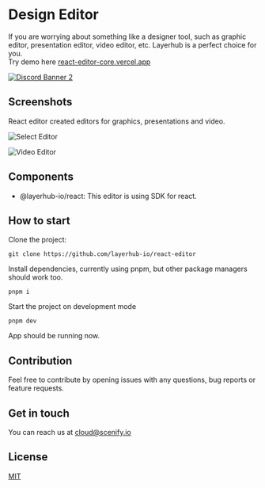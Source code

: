 # Design Editor

If you are worrying about something like a designer tool, such as graphic editor, presentation editor, video editor, etc. Layerhub is a perfect choice for you.  
Try demo here [react-editor-core.vercel.app](https://react-design-editor-dev.up.railway.app/)

<p>
    <a href="https://discord.gg/7jxnh8rHDV">
        <img src="https://discordapp.com/api/guilds/1001450881448951838/widget.png?style=banner2" alt="Discord Banner 2"/>
    </a>
</p>

## Screenshots

React editor created editors for graphics, presentations and video.

![Select Editor](https://i.ibb.co/y0L2C4c/select-editor.png)

![Video Editor](https://i.ibb.co/TTgdsk2/video-editor.png)

## Components

- @layerhub-io/react: This editor is using SDK for react.

## How to start

Clone the project:

```
git clone https://github.com/layerhub-io/react-editor
```

Install dependencies, currently using pnpm, but other package managers should work too.

```
pnpm i
```

Start the project on development mode

```
pnpm dev
```

App should be running now.

## Contribution

Feel free to contribute by opening issues with any questions, bug reports or feature requests.

## Get in touch

You can reach us at cloud@scenify.io

## License

[MIT](LICENSE)
